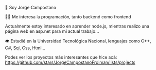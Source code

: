 👋 Soy Jorge Campostano

🐱‍👤 Me interesa la programación, tanto backend como frontend

Actualmente estoy interesado en aprender node.js, mientras realizo una página web en asp.net para mi actual trabajo... 

👁 Estudié en la Universidad Tecnológica Nacional, lenguajes como C++, C#, Sql, Css, Html...

Podes ver los proyectos más interesantes que hice acá: https://github.com/stars/JorgeCampostanoFroiman/lists/projects
